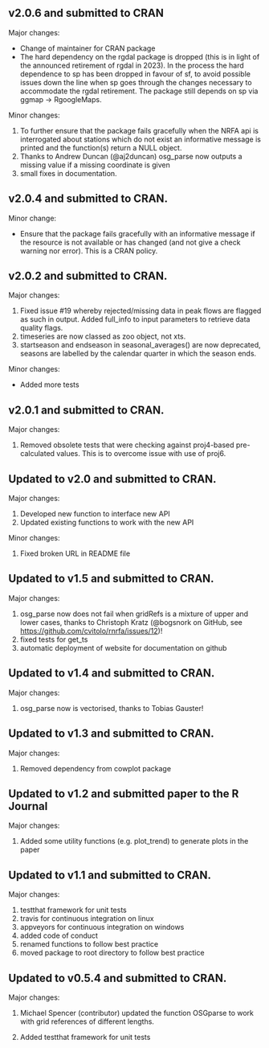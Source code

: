 v2.0.6 and submitted to CRAN
--------------------------------------
Major changes: 

- Change of maintainer for CRAN package 
- The hard dependency on the rgdal package is dropped (this is in light of the announced retirement of rgdal in 2023). In the process the hard dependence to sp has been dropped in favour of sf, to avoid possible issues down the line when sp goes through the changes necessary to accommodate the rgdal retirement. The package still depends on sp via ggmap -> RgoogleMaps. 

Minor changes:

1. To further ensure that the package fails gracefully when the NRFA api is interrogated about stations which do not exist an informative message is printed and the function(s) return a NULL object.  
2. Thanks to Andrew Duncan (@aj2duncan) osg_parse now outputs a missing value if a missing coordinate is given 
3. small fixes in documentation. 

v2.0.4 and submitted to CRAN.
--------------------------------------
Minor change:

- Ensure that the package fails gracefully with an informative message if the resource is not available or has changed (and not give a check warning nor error). This is a CRAN policy. 


v2.0.2 and submitted to CRAN.
--------------------------------------

Major changes:

1. Fixed issue #19 whereby rejected/missing data in peak flows are flagged as such in output. Added full_info to input parameters to retrieve data quality flags.
2. timeseries are now classed as zoo object, not xts.
3. startseason and endseason in seasonal_averages() are now deprecated, seasons are labelled by the calendar quarter in which the season ends.

Minor changes:

- Added more tests


v2.0.1 and submitted to CRAN.
--------------------------------------

Major changes:

1. Removed obsolete tests that were checking against proj4-based pre-calculated values. This is to overcome issue with use of proj6.


Updated to v2.0 and submitted to CRAN.
--------------------------------------

Major changes:

1. Developed new function to interface new API 
2. Updated existing functions to work with the new API

Minor changes:
1. Fixed broken URL in README file


Updated to v1.5 and submitted to CRAN.
--------------------------------------

Major changes:

1. osg_parse now does not fail when gridRefs is a mixture of upper and lower cases, thanks to Christoph Kratz (@bogsnork on GitHub, see https://github.com/cvitolo/rnrfa/issues/12)!
2. fixed tests for get_ts
3. automatic deployment of website for documentation on github


Updated to v1.4 and submitted to CRAN.
--------------------------------------

Major changes:

1. osg_parse now is vectorised, thanks to Tobias Gauster! 


Updated to v1.3 and submitted to CRAN.
--------------------------------------

Major changes:

1. Removed dependency from cowplot package


Updated to v1.2 and submitted paper to the R Journal
----------------------------------------------------

Major changes:

1. Added some utility functions (e.g. plot_trend) to generate plots in the paper


Updated to v1.1 and submitted to CRAN.
----------------------------------------

Major changes:

1. testthat framework for unit tests
2. travis for continuous integration on linux
3. appveyors for continuous integration on windows
4. added code of conduct
5. renamed functions to follow best practice
6. moved package to root directory to follow best practice


Updated to v0.5.4 and submitted to CRAN.
----------------------------------------

Major changes:

1. Michael Spencer (contributor) updated the function OSGparse to work with grid references of different lengths.

2. Added testthat framework for unit tests
